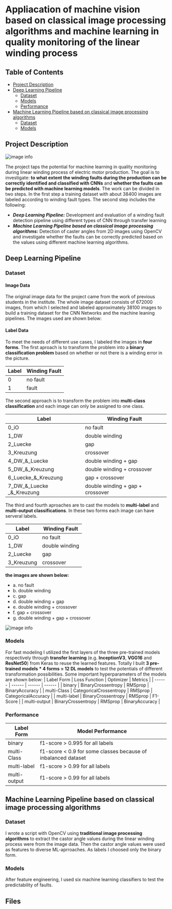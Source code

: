 # Appliacation of machine vision based on classical image processing algorithms and machine learning in quality monitoring of the linear winding process
## Table of Contents
* [Project Description](#Project-Description)
* [Deep Learning Pipeline](#Deep-Learning-Pipeline)
    * [Dataset](#Dataset)
    * [Models](#Models)
    * [Performance](#Performance)
* [Machine Learning Pipeline based on classical image processing algorithms](#Machine-Learning-Pipeline-based-on-classical-image-processing-algorithms)
    * [Dataset](#Dataset)
    * [Models](#Models)

## Project Description

![image info](https://github.com/Rswcf/application-of-machine-learning-in-quality-monitoring-during-linear-winding-process/blob/master/2_Others/ProjectDescription.png)

The project taps the potential for machine learning in quality monitoring during linear winding process of electric motor production. The goal is to investigate: **to what extent the winding faults during the production can be correctly identified and classified with CNNs** and **whether the faults can be predicted with machine learning models**. The work can be divided in two steps. In the first step a training dataset with about 38400 images are labeled according to winding fault types. The second step includes the following: 
* ***Deep Learning Pipeline:*** Development and evaluation of a winding fault detection pipeline using different types of CNN through transfer learning
* ***Machine Learning Pipeline based on classical image processing algorithms:*** Detection of caster angles from 2D images using OpenCV and investigate whether the faults can be correctly predicted based on the values using different machine learning algorithms.

## Deep Learning Pipeline

### Dataset
#### Image Data

The original image data for the project came from the work of previous students in the institute. The whole image dataset consists of 672000 images, from which I selected and labeled approximately 38100 images to build a training dataset for the CNN Networks and the machine leaning pipelines. The images used are shown below:

#### Label Data

To meet the needs of different use cases, I labeled the images in **four forms**. The first aproach is to transform the problem into a **binary classification problem** based on whether or not there is a winding error in the picture. 

| Label | Winding Fault |
| ------ | ------ |
| 0 | no fault |
| 1 | fault |

The second approach is to transform the problem into **multi-class classification** and each image can only be assigned to one class.

| Label | Winding Fault |
| ------ | ------ |
| 0_iO | no fault |
| 1_DW | double winding |
| 2_Luecke | gap |
| 3_Kreuzung | crossover |
| 4_DW_&_Luecke | double winding + gap |
| 5_DW_&_Kreuzung | double winding + crossover |
| 6_Luecke_&_Kreuzung | gap + crossover |
| 7_DW_&_Luecke _&_Kreuzung | double winding + gap + crossover |

The third and fourth aproaches are to cast the models to **multi-label** and **multi-output classifications**. In these two forms each image can have serveral labels.

| Label | Winding Fault |
| ------ | ------ |
| 0_iO | no fault |
| 1_DW | double winding |
| 2_Luecke | gap |
| 3_Kreuzung | crossover |

**the images are shown below:**

* a. no fault
* b. double winding
* c. gap
* d. double winding + gap
* e. double winding + crossover
* f. gap + crossover
* g. double winding + gap + crossover

![image info](https://github.com/Rswcf/application-of-machine-learning-in-quality-monitoring-during-linear-winding-process/blob/master/2_Others/WindingFaults.png)


### Models
For fast modeling I utilized the first layers of the three pre-trained models respectively through **transfer learning** (e.g. **InceptionV3**, **VGG16** and **ResNet50**) from Keras to reuse the learned features. Totally I built **3 pre-trained models * 4 forms = 12 DL models** to test the potentials of different transformation possibilities. Some important hyperparameters of the models are shown below:
| Label Form | Loss Function | Optimizer | Metrics |
| ------ | ------ | ------ | ------ |
| binary | BinaryCrossentropy  | RMSprop | BinaryAccuracy |
| multi-Class | CategoricalCrossentropy  | RMSprop | CategoricalAccuracy |
| multi-label | BinaryCrossentropy | RMSprop | F1-Score |
| multi-output | BinaryCrossentropy | RMSprop | BinaryAccuracy |

### Performance
| Label Form | Model Performance |
| ------ | ------ |
| binary | f1-score > 0.995 for all labels  |
| multi-Class | f1-score < 0.9 for some classes because of inbalanced dataset  |
| multi-label | f1-score > 0.99 for all labels |
| multi-output | f1-score > 0.99 for all labels |

## Machine Learning Pipeline based on classical image processing algorithms
### Dataset
I wrote a script with OpenCV using **traditional image processing algorithms** to extract the castor angle values during the linear winding process were from the image data. Then the castor angle values were used as features to diverse ML-aprroaches. As labels I choosed only the binary form.
### Models
After feature engineering, I used six machine learning classifiers to test the predictability of faults.

## Files
